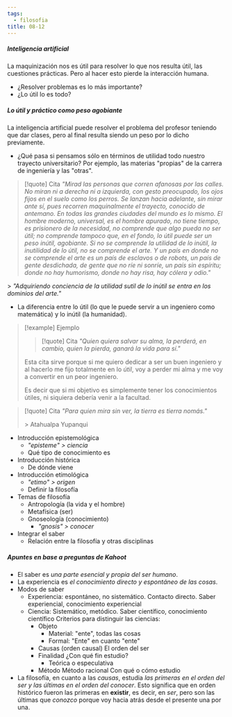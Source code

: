 ```yaml
---
tags:
  - filosofia
title: 08-12
---
```

##### Inteligencia artificial
La maquinización nos es útil para resolver lo que nos resulta útil, las cuestiones prácticas. Pero al hacer esto pierde la interacción humana.
- ¿Resolver problemas es lo más importante?
- ¿Lo útil lo es todo?
##### Lo útil y práctico como peso agobiante
La inteligencia artificial puede resolver el problema del profesor teniendo que dar clases, pero al final resulta siendo un peso por lo dicho previamente.

- ¿Qué pasa si pensamos sólo en términos de utilidad todo nuestro trayecto universitario?
	Por ejemplo, las materias "propias" de la carrera de ingeniería y las "otras".

>[!quote] Cita
>*"Mirad las personas que corren afanosas por las calles. No miran ni a derecha ni a izquierda, con gesto preocupado, los ojos fijos en el suelo como los perros. Se lanzan hacia adelante, sin mirar ante sí, pues recorren maquinalmente el trayecto, conocido de antemano. En todas las grandes ciudades del mundo es lo mismo. El hombre moderno, universal, es el hombre apurado, no tiene tiempo, es prisionero de la necesidad, no comprende que algo pueda no ser útil; no comprende tampoco que, en el fondo, lo útil puede ser un peso inútil, agobiante. Si no se comprende la utilidad de lo inútil, la inutilidad de lo útil, no se comprende el arte. Y un país en donde no se comprende el arte es un país de esclavos o de robots, un país de gente desdichada, de gente que no ríe ni sonríe, un país sin espíritu; donde no hay humorismo, donde no hay risa, hay cólera y odio."*

\> *"Adquiriendo conciencia de la utilidad sutil de lo inútil se entra en los dominios del arte."*

- La diferencia entre lo útil (lo que le puede servir a un ingeniero como matemática) y lo inútil (la humanidad).

>[!example] Ejemplo
>>[!quote] Cita
>>*"Quien quiera salvar su alma, la perderá, en cambio, quien la pierda, ganará la vida para sí."*
>
>Esta cita sirve porque si me quiero dedicar a ser un buen ingeniero y al hacerlo me fijo totalmente en lo *útil*, voy a perder mi alma y me voy a convertir en un peor ingeniero.
>
>Es decir que si mi objetivo es simplemente tener los conocimientos útiles, ni siquiera debería venir a la facultad.

>[!quote] Cita
>*"Para quien mira sin ver, la tierra es tierra nomás."*
>
>\> Atahualpa Yupanqui

- Introducción epistemológica
	- *"episteme" > ciencia*
	- Qué tipo de conocimiento es
- Introducción histórica
	- De dónde viene
- Introducción etimológica
	- *"etimo" > origen*
	- Definir la filosofía
- Temas de filosofía
	- Antropología (la vida y el hombre)
	- Metafísica (ser)
	- Gnoseología (conocimiento)
		- *"gnosis" > conocer*
- Integrar el saber
	- Relación entre la filosofía y otras disciplinas
##### Apuntes en base a preguntas de Kahoot
- El saber es *una parte esencial y propia del ser humano*.
- La experiencia es *el conocimiento directo y espontáneo de las cosas*.
- Modos de saber
	- Experiencia: espontáneo, no sistemático. Contacto directo.
		Saber experiencial, conocimiento experiencial
	- Ciencia: Sistemático, metódico.
		Saber científico, conocimiento científico
		Criterios para distinguir las ciencias:
		- Objeto
			- Material: "ente", todas las cosas
			- Formal: "Ente" en cuanto "ente"
		- Causas (orden causal)
			El orden del ser
		- Finalidad
			¿Con qué fin estudio?
			- Teórica o especulativa
		- Método
			Método racional
			Con qué o cómo estudio
- La filosofía, en cuanto a las *causas*, estudia *las primeras en el orden del ser y las últimas en el orden del conocer*. Esto significa que en orden histórico fueron las primeras en **existir**, es decir, en *ser*, pero son las últimas que *conozco* porque voy hacia atrás desde el presente una por una.